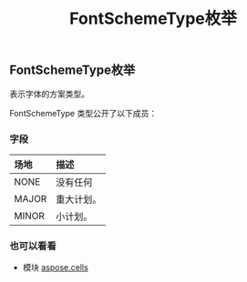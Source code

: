 ﻿---
title: FontSchemeType枚举
second_title: Aspose.Cells for Python via .NET API 参考文献
description:
type: docs
weight: 2070
url: /zh/python-net/aspose.cells/fontschemetype/
is_root: false
---
## FontSchemeType枚举
表示字体的方案类型。



FontSchemeType 类型公开了以下成员：

### 字段
|场地|描述|
| :- | :- |
| NONE |没有任何|
| MAJOR |重大计划。|
| MINOR |小计划。|



### 也可以看看
* 模块 [aspose.cells](..)
